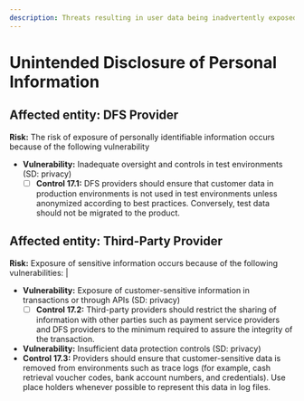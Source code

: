 ```yaml
---
description: Threats resulting in user data being inadvertently exposed.
---
```


# Unintended Disclosure of Personal Information

## Affected entity: DFS Provider

**Risk:** The risk of exposure of personally identifiable information occurs because of the following vulnerability

* **Vulnerability:** Inadequate oversight and controls in test environments (SD: privacy)
  * [ ] **Control 17.1:** DFS providers should ensure that customer data in production environments is not used in test environments unless anonymized according to best practices. Conversely, test data should not be migrated to the product.

## Affected entity: Third-Party Provider

**Risk:** Exposure of sensitive information occurs because of the following vulnerabilities: |

* **Vulnerability:** Exposure of customer-sensitive information in transactions or through APIs (SD: privacy)
  * [ ] **Control 17.2:** Third-party providers should restrict the sharing of information with other parties such as payment service providers and DFS providers to the minimum required to assure the integrity of the transaction.
* **Vulnerability:** Insufficient data protection controls (SD: privacy)
* **Control 17.3:** Providers should ensure that customer-sensitive data is removed from environments such as trace logs (for example, cash retrieval voucher codes, bank account numbers, and credentials). Use place holders whenever possible to represent this data in log files.
